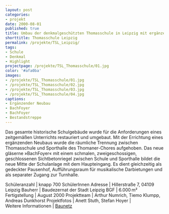 ```yaml
---
layout: post
categories:
- projekt
date: 2000-08-01
published: true
title: Umbau der denkmalgeschützten Thomasschule in Leipzig mit ergänzendem Neubau
shorttitle: Thomasschule Leipzig
permalink: /projekte/TSL_Leipzig/
tags: 
- Schule
- Denkmal
- Highlight
projectpage: /projekte/TSL_Thomasschule/01.jpg 
color: '#afa0ba'
images:
- /projekte/TSL_Thomasschule/01.jpg
- /projekte/TSL_Thomasschule/02.jpg
- /projekte/TSL_Thomasschule/03.jpg
- /projekte/TSL_Thomasschule/04.jpg
captions:
- Ergänzender Neubau
- Bach­Foyer
- Bach­Foyer
- Bestandstreppe
---
```

Das gesamte historische Schulgebäude wurde für die Anforderungen eines zeitgemäßen Unterrichts restauriert und umgebaut. Mit der Errichtung eines ergänzenden Neubaus wurde die räumliche Trennung zwischen Thomasschule und Sporthalle des Thomaner-Chores aufgehoben. Das neue gläserne »Bach­Foyer« mit einem schmalen, zweigeschossigen, geschlossenen Sichtbetonriegel zwischen Schule und Sporthalle bildet die neue Mitte der Schulanlage mit dem Haupteingang. Es dient gleichzeitig als gedeckter Pausenhof, Aufführungsraum für musikalische Darbietungen und als separater Zugang zur Turnhalle.

Schüleranzahl 		|	knapp 700 SchülerInnen
Adresse				|	Hillerstraße 7, 04109 Leipzig
Bauherr				|	Baudezernat der Stadt Leipzig
BGF					|	6.000 m²
Fertigstellung		|	August 2000
Projektteam			|	Arthur Numrich, Tiemo Klumpp, Andreas Dunkhorst
Projektfotos		|	Anett Stuth, Stefan Hoyer 
                        |    
Weitere Informationen    |   [Baunetz](http://www.baunetzwissen.de/objektartikel/Altbaumodernisierung_Thomasschule-in-Leipzig_69184.html)
